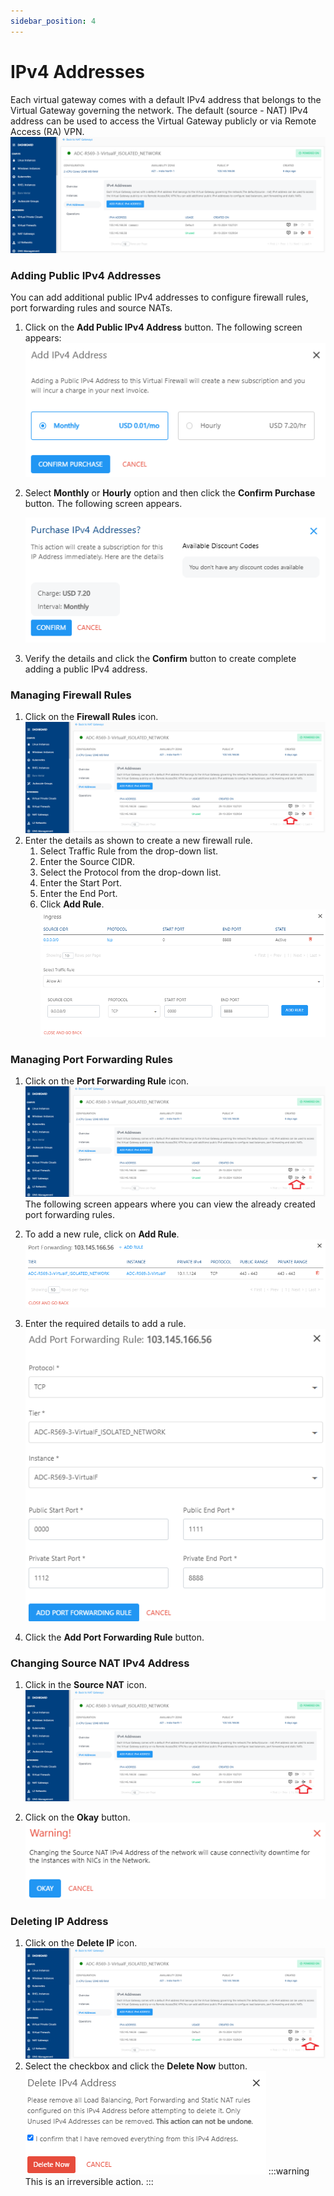 ```yaml
---
sidebar_position: 4
---
```

# IPv4 Addresses
Each virtual gateway comes with a default IPv4 address that belongs to the Virtual Gateway governing the network. The default (source - NAT) IPv4 address can be used to access the Virtual Gateway publicly or via Remote Access (RA) VPN.
![Manage NAT gateway](img/NAT4.png)

### Adding Public IPv4 Addresses
You can add additional public IPv4 addresses to configure firewall rules, port forwarding rules and source NATs.

1. Click on the **Add Public IPv4 Address** button. The following screen appears:
   ![Manage NAT gateway](img/NAT5.png)
2. Select **Monthly** or **Hourly** option and then click the **Confirm Purchase** button. The following screen appears.
   
	  ![Manage NAT gateway](img/NAT6.png)
3. Verify the details and click the **Confirm** button to create complete adding a public IPv4 address.
### Managing Firewall Rules
1. Click on the **Firewall Rules** icon.
   ![Manage NAT gateway](img/NAT4a.png)
2. Enter the details as shown to create a new firewall rule.
	1. Select Traffic Rule from the drop-down list.
	2. Enter the Source CIDR.
	3. Select the Protocol from the drop-down list.
	4. Enter the Start Port. 
	5. Enter the End Port.
	6. Click **Add Rule**.
    ![Manage NAT gateway](img/NAT4aa.png)

### Managing Port Forwarding Rules
1. Click on the **Port Forwarding Rule** icon.
   ![Manage NAT gateway](img/NAT4b.png)
	The following screen appears where you can view the already created port forwarding rules.
	
2. To add a new rule, click on **Add Rule**.
   ![Manage NAT gateway](img/NAT4ba.png)

3. Enter the required details to add a rule.
   ![Manage NAT gateway](img/NAT4bb.png)

5. Click the **Add Port Forwarding Rule** button.
   

### Changing Source NAT IPv4 Address
1. Click in the **Source NAT** icon.
   ![Manage NAT gateway](img/NAT4c.png)

3. Click on the **Okay** button. <br />
   ![Manage NAT gateway](img/NAT4ca.png)
   
### Deleting IP Address
1. Click on the **Delete IP** icon.
   ![Manage NAT gateway](img/NAT4d.png)
2. Select the checkbox and click the **Delete Now** button.
   ![Manage NAT gateway](img/NAT4da.png)
	:::warning
	This is an irreversible action.
	:::